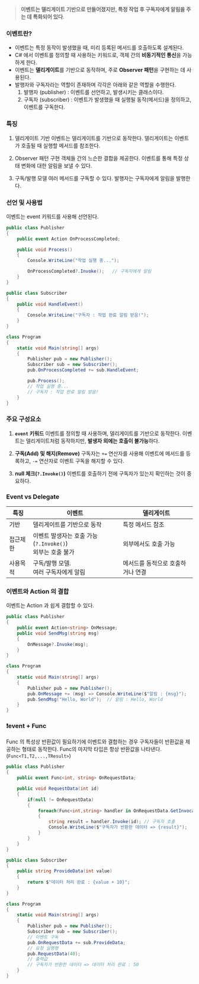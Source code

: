 >**이벤트는 델리게이트 기반으로 만들어졌지만, 특정 작업 후 구독자에게 알림을 주는 데 특화되어 있다**.
### 이벤트란?
- 이벤트는 특정 동작이 발생했을 때, 미리 등록된 메서드를 호출하도록 설계된다.
- C# 에서 이벤트를 정의할 때 사용하는 키워드로, 객체 간의 **비동기적인 통신**을 가능하게 한다.
- 이벤트는 **델리게이트**를 기반으로 동작하며, 주로 **Observer 패턴**을 구현하는 데 사용된다.
- 발행자와 구독자라는 역할이 존재하며 각각은 아래와 같은 역할을 수행한다.
	1. 발행자 (publisher) : 이벤트를 선언하고, 발생시키는 클래스이다.
	2. 구독자 (subscriber) : 이벤트가 발생했을 때 실행될 동작(메서드)을 정의하고, 이벤트를 구독한다.

### 특징
1. 델리게이트 기반
	이벤트는 델리게이트를 기반으로 동작한다.
	델리게이트는 이벤트가 호출될 때 실행할 메서드를 참조한다.

2. Observer 패턴 구현
	객체들 간의 느슨한 결합을 제공한다.
	이벤트를 통해 특정 상태 변화에 대한 알림을 보낼 수 있다.

3. 구독/발행 모델
	여러 메서드를 구독할 수 있다.
	발행자는 구독자에게 알림을 발행한다.


### 선언 및 사용법
이벤트는 event 키워드를 사용해 선언된다.
```csharp
public class Publisher
{
    public event Action OnProcessCompleted;

    public void Process()
    {
        Console.WriteLine("작업 실행 중...");

        OnProcessCompleted?.Invoke();   // 구독자에게 알림
    }
}

public class Subscriber
{
    public void HandleEvent()
    {
        Console.WriteLine("구독자 : 작업 완료 알림 받음!");
    }
}

class Program
{
    static void Main(string[] args)
    {
        Publisher pub = new Publisher();
        Subscriber sub = new Subscriber();
        pub.OnProcessCompleted += sub.HandleEvent;

        pub.Process();
        // 작업 실행 중...
        // 구독자 : 작업 완료 알림 받음!
    }
}
```

### 주요 구성요소

1. **`event` 키워드**
	이벤트를 정의할 때 사용하며, 델리게이트를 기반으로 동작한다.
	이벤트는 델리게이트처럼 동작하지만, **발생자 외에는 호출이 불가능**하다.

2. **구독(Add) 및 해지(Remove)**
	구독자는 `+=` 연산자를 사용해 이벤트에 메서드를 등록하고, `-=` 연산자로 이벤트 구독을 해지할 수 있다.

3. **null 체크(`?.Invoke()`)**
	이벤트를 호출하기 전에 구독자가 있는지 확인하는 것이 중요하다.


### Event vs Delegate

| 특징   | 이벤트                                       | 델리게이트              |
| ---- | ----------------------------------------- | ------------------ |
| 기반   | 델리게이트를 기반으로 동작                            | 특정 메서드 참조          |
| 접근제한 | 이벤트 발생자는 호출 가능(`?.Invoke()`)<br>외부는 호출 불가 | 외부에서도 호출 가능        |
| 사용목적 | 구독/발행 모델.<br>여러 구독자에게 알림                  | 메서드를 동적으로 호출하거나 연결 |

### 이벤트와 Action 의 결합
이벤트는 Action 과 쉽게 결합할 수 있다.
```csharp
public class Publisher
{
    public event Action<string> OnMessage;
    public void SendMsg(string msg)
    {
        OnMessage?.Invoke(msg);
    }
}

class Program
{
    static void Main(string[] args)
    {
        Publisher pub = new Publisher();
        pub.OnMessage += (msg) => Console.WriteLine($"알림 : {msg}");
        pub.SendMsg("Hello, World");  // 알림 : Hello, World
    }
}
```

### ❗event + Func
Func 의 특성상 반환값이 필요하기에 이벤트와 결합하는 경우 구독자들이 반환값을 제공하는 형태로 동작한다.
Func의 마지막 타입은 항상 반환값을 나타낸다. (`Func<T1,T2,...,TResult>`)
```csharp
public class Publisher
{
    public event Func<int, string> OnRequestData;

    public void RequestData(int id)
    {
        if(null != OnRequestData)
        {
            foreach(Func<int,string> handler in OnRequestData.GetInvocationList())
            {
                string result = handler.Invoke(id); // 구독자 호출
                Console.WriteLine($"구독자가 반환한 데이터 => {result}");
            }
        }
    }
}

public class Subscriber
{
    public string ProvideData(int value)
    {
        return $"데이터 처리 완료 : {value + 10}";
    }
}

class Program
{
    static void Main(string[] args)
    {
        Publisher pub = new Publisher();
        Subscriber sub = new Subscriber();
        // 이벤트 구독
        pub.OnRequestData += sub.ProvideData;
        // 요청 실행행
        pub.RequestData(40);
        // 출력값
        // 구독자가 반환한 데이터 => 데이터 처리 완료 : 50
    }
}
```
